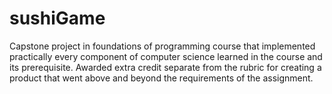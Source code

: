 # sushiGame
Capstone project in foundations of programming course that implemented practically every component of computer science learned in the course and its prerequisite. Awarded extra credit separate from the rubric for creating a product that went above and beyond the requirements of the assignment.
